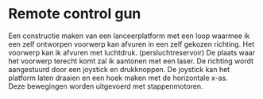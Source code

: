 # Remote control gun
Een constructie maken van een lanceerplatform met een loop waarmee ik een zelf ontworpen voorwerp kan afvuren in een zelf gekozen richting.
Het voorwerp kan ik afvuren met luchtdruk. (persluchtreservoir)
De plaats waar het voorwerp terecht komt zal ik aantonen met een laser. 
De richting wordt aangestuurd door een joystick en drukknoppen. 
De joystick kan het platform laten draaien en een hoek maken met de horizontale x-as.  
Deze bewegingen worden uitgevoerd met stappenmotoren.
